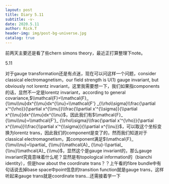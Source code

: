 ```yaml
---
layout: post
title: Diary 5.11
subtitle: -v-
date: 2020.5.11
author: Rick.T
header-img: img/post-bg-universe.jpg
catalog: true
---
```


<head>
    <script src="https://cdn.mathjax.org/mathjax/latest/MathJax.js?config=TeX-AMS-MML_HTMLorMML" type="text/javascript"></script>
    <script type="text/x-mathjax-config">
        MathJax.Hub.Config({
            tex2jax: {
            skipTags: ['script', 'noscript', 'style', 'textarea', 'pre'],
            inlineMath: [['$.','.$'], ["\\(", "\\)"]],
            displayMath: [["$$", "$$"], ["\\[", "\\]"]]
            }
        });
    </script>
</head>

前两天主要还是看了些chern simons theory，最近正打算整理下note。


5.11

对于gauge transformation还是有点迷，现在可以问这样一个问题，consider classical electromagnetism，our field strength is U(1) gauge invariant, but obviously not lorentz invariant，这里我需要想一下，我们如果指components的话，显然不一定是lorentz invariant，according to general covariance,$\\mathcal{F}=\\mathcal{F}_ {\\mu\\nu}dx^{\\mu}dx^{\\nu}=\\mathcal{F'} _{\\rho\\sigma}\\frac{\partial x'^{\rho}}{\partial x^{\\mu}}\\frac{\\partial x'^{\\sigma}}{\\partial x^{\\nu}}dx^{\\mu}dx^{\\nu}$，因此我们有$\\mathcal{F}_ {\\mu\\nu}=\\mathcal{F'}_ {\\rho\\sigma}\\frac{\partial x'^{\rho}}{\partial x^{\\mu}}\\frac{\\partial x'^{\\sigma}}{\\partial x^{\\nu}}$，可以取这个坐标变换为lorentz trans，因此我们的component是变了的，然而我们知道对于classical electromagnetism，其component满足$\\mathcal{F}_ {\\mu\\nu}=\\partial_ {\\mu}\\mathcal{A}_ {\\nu}-\\partial_ {\\nu}\\mathcal{A}_ {\\mu}$，显然这个是gauge invariant的，那么gauge invariant究竟意味着什么呢？显然是有topological information的（bianchi identity），但是how about the coordinate trans？？上午看的fibre bundle中有句话说去掉base space中point信息的transition function就是gauge trans，这样听起来gauge trans就是coordinate trans...还需接着学一下
